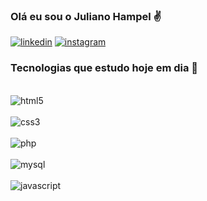 ### Olá eu sou o Juliano Hampel ✌️

[![linkedin](https://img.shields.io/badge/LinkedIn-0077B5?style=for-the-badge&logo=linkedin&logoColor=white)](https://www.linkedin.com/in/juliano-hampel-a03917168)
[![instagram](https://img.shields.io/badge/Instagram-E4405F?style=for-the-badge&logo=instagram&logoColor=white)](https://www.instagram.com/julianohampel/)



### Tecnologias que estudo hoje em dia 🫰 
  
<div style="display inline_block"><br/> 
  
  <img align="center" alt="html5" src= "https://img.shields.io/badge/HTML5-E34F26?style=for-the-badge&logo=html5&logoColor=white"/>
  
<div/>
  
<div style="display inline_block"><br/> 
  
  <img align="center" alt="css3" src= "https://img.shields.io/badge/CSS3-1572B6?style=for-the-badge&logo=css3&logoColor=white"/>
  
<div/>
    
<div style="display inline_block"><br/> 
  
  <img align="center" alt="php" src= "https://img.shields.io/badge/PHP-777BB4?style=for-the-badge&logo=php&logoColor=white"/>
  
<div/>
      
<div style="display inline_block"><br/> 
  
  <img align="center" alt="mysql" src= "https://img.shields.io/badge/MySQL-00000F?style=for-the-badge&logo=mysql&logoColor=white"/>
  
<div/>
  
<div style="display inline_block"><br/> 
  
  <img align="center" alt="javascript" src= "https://img.shields.io/badge/JavaScript-F7DF1E?style=for-the-badge&logo=javascript&logoColor=black"/>
  
<div/>
